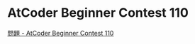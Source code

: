AtCoder Beginner Contest 110
===

[問題 - AtCoder Beginner Contest 110](https://atcoder.jp/contests/abc110/tasks)
